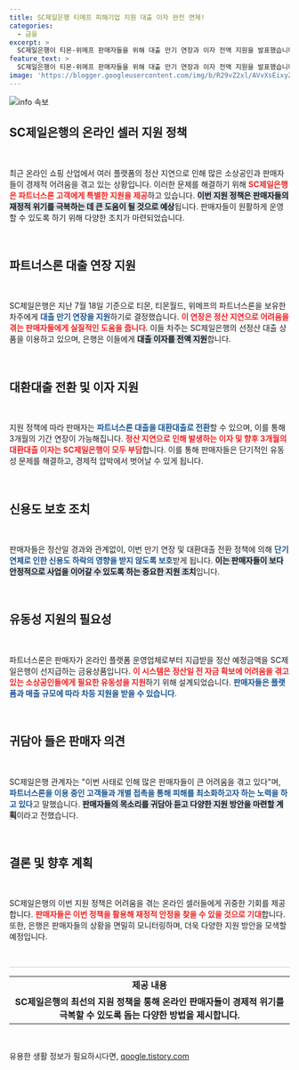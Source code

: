 ```yaml
---
title: SC제일은행 티메프 피해기업 지원 대출 이자 완전 면제!
categories:
  - 금융
excerpt: >
  SC제일은행이 티몬·위메프 판매자들을 위해 대출 만기 연장과 이자 전액 지원을 발표했습니다. 정산 지연으로 어려움을 겪는 온라인 셀러를 위한 특별 지원 조치! 이 기회를 놓치지 마세요!
feature_text: >
  SC제일은행이 티몬·위메프 판매자들을 위해 대출 만기 연장과 이자 전액 지원을 발표했습니다. 정산 지연으로 어려움을 겪는 온라인 셀러를 위한 특별 지원 조치! 이 기회를 놓치지 마세요!
image: 'https://blogger.googleusercontent.com/img/b/R29vZ2xl/AVvXsEixyZcFfHzMRdzZMjFBmAUKJYCLCGyLL1o632UiGVXcaFdKo_bkvkuCioo0uUKlGfBVcT3P84aROyZIXSBEx3Aw5nCQ3pTgDom1WDC4m8eifvWiAmWEEVb4x6G_l8C0QH225ldMjyaFvpxGEBGNO37VmDTDMHGhJPq73UglMfDca1-0aw/s1600/blogspot.png'
---
```


<p><img src="https://blogger.googleusercontent.com/img/b/R29vZ2xl/AVvXsEixyZcFfHzMRdzZMjFBmAUKJYCLCGyLL1o632UiGVXcaFdKo_bkvkuCioo0uUKlGfBVcT3P84aROyZIXSBEx3Aw5nCQ3pTgDom1WDC4m8eifvWiAmWEEVb4x6G_l8C0QH225ldMjyaFvpxGEBGNO37VmDTDMHGhJPq73UglMfDca1-0aw/s1600/blogspot.png" alt="info 속보" /></p>

<h2 data-ke-size="size26">SC제일은행의 온라인 셀러 지원 정책</h2>

<p data-ke-size="size16">&nbsp;</p>

<p data-ke-size="size16">최근 온라인 쇼핑 산업에서 여러 플랫폼의 정산 지연으로 인해 많은 소상공인과 판매자들이 경제적 어려움을 겪고 있는 상황입니다. 이러한 문제를 해결하기 위해 <b><span style="color: #ee2323;">SC제일은행은 파트너스론 고객에게 특별한 지원을 제공</span></b>하고 있습니다. <b><span style="background-color: #21538527;">이번 지원 정책은 판매자들의 재정적 위기를 극복하는 데 큰 도움이 될 것으로 예상</span></b>됩니다. 판매자들이 원활하게 운영할 수 있도록 하기 위해 다양한 조치가 마련되었습니다.</p>

<p data-ke-size="size16">&nbsp;</p>

<h2 data-ke-size="size26">파트너스론 대출 연장 지원</h2>

<p data-ke-size="size16">&nbsp;</p>

<p data-ke-size="size16">SC제일은행은 지난 7월 18일 기준으로 티몬, 티몬월드, 위메프의 파트너스론을 보유한 차주에게 <b><span style="color: #1a5490;">대출 만기 연장을 지원</span></b>하기로 결정했습니다. <b><span style="color: #ee2323;">이 연장은 정산 지연으로 어려움을 겪는 판매자들에게 실질적인 도움을 줍니다</span></b>. 이들 차주는 SC제일은행의 선정산 대출 상품을 이용하고 있으며, 은행은 이들에게 <b><span style="background-color: #21538527;">대출 이자를 전액 지원</span></b>합니다.</p>

<p data-ke-size="size16">&nbsp;</p>

<h2 data-ke-size="size26">대환대출 전환 및 이자 지원</h2>

<p data-ke-size="size16">&nbsp;</p>

<p data-ke-size="size16">지원 정책에 따라 판매자는 <b><span style="color: #1a5490;">파트너스론 대출을 대환대출로 전환</span></b>할 수 있으며, 이를 통해 3개월의 기간 연장이 가능해집니다. <b><span style="color: #ee2323;">정산 지연으로 인해 발생하는 이자 및 향후 3개월의 대환대출 이자는 SC제일은행이 모두 부담</span></b>합니다. 이를 통해 판매자들은 단기적인 유동성 문제를 해결하고, 경제적 압박에서 벗어날 수 있게 됩니다.</p>

<p data-ke-size="size16">&nbsp;</p>

<h2 data-ke-size="size26">신용도 보호 조치</h2>

<p data-ke-size="size16">&nbsp;</p>

<p data-ke-size="size16">판매자들은 정산일 경과와 관계없이, 이번 만기 연장 및 대환대출 전환 정책에 의해 <b><span style="color: #1a5490;">단기 연체로 인한 신용도 하락의 영향을 받지 않도록 보호</span></b>받게 됩니다. <b><span style="background-color: #21538527;">이는 판매자들이 보다 안정적으로 사업을 이어갈 수 있도록 하는 중요한 지원 조치</span></b>입니다.</p>

<p data-ke-size="size16">&nbsp;</p>

<h2 data-ke-size="size26">유동성 지원의 필요성</h2>

<p data-ke-size="size16">&nbsp;</p>

<p data-ke-size="size16">파트너스론은 판매자가 온라인 플랫폼 운영업체로부터 지급받을 정산 예정금액을 SC제일은행이 선지급하는 금융상품입니다. <b><span style="color: #ee2323;">이 시스템은 정산일 전 자금 확보에 어려움을 겪고 있는 소상공인들에게 필요한 유동성을 지원</span></b>하기 위해 설계되었습니다. <b><span style="color: #1a5490;">판매자들은 플랫폼과 매출 규모에 따라 차등 지원을 받을 수 있습니다</span></b>.</p>

<p data-ke-size="size16">&nbsp;</p>

<h2 data-ke-size="size26">귀담아 들은 판매자 의견</h2>

<p data-ke-size="size16">&nbsp;</p>

<p data-ke-size="size16">SC제일은행 관계자는 "이번 사태로 인해 많은 판매자들이 큰 어려움을 겪고 있다"며, <b><span style="color: #1a5490;">파트너스론을 이용 중인 고객들과 개별 접촉을 통해 피해를 최소화하고자 하는 노력을 하고 있다</span></b>고 말했습니다. <b><span style="background-color: #21538527;">판매자들의 목소리를 귀담아 듣고 다양한 지원 방안을 마련할 계획</span></b>이라고 전했습니다.</p>

<p data-ke-size="size16">&nbsp;</p>

<h2 data-ke-size="size26">결론 및 향후 계획</h2>

<p data-ke-size="size16">&nbsp;</p>

<p data-ke-size="size16">SC제일은행의 이번 지원 정책은 어려움을 겪는 온라인 셀러들에게 귀중한 기회를 제공합니다. <b><span style="color: #ee2323;">판매자들은 이번 정책을 활용해 재정적 안정을 찾을 수 있을 것으로 기대</span></b>합니다. 또한, 은행은 판매자들의 상황을 면밀히 모니터링하며, 더욱 다양한 지원 방안을 모색할 예정입니다.</p>

<p data-ke-size="size16">&nbsp;</p>

<hr style="height: 1px; border: 0; background-color: #ccc;" />

<table style="width: 100%;">
    <tr>
        <td style="text-align: center; height: 17px;"><b>제공 내용</b></td>
    </tr>
    <tr>
        <td style="text-align: center; height: 17px;"><b>SC제일은행의 최선의 지원 정책을 통해 온라인 판매자들이 경제적 위기를 극복할 수 있도록 돕는 다양한 방법을 제시합니다.</b></td>
    </tr>
</table>

<p data-ke-size="size16">&nbsp;</p>
유용한 생활 정보가 필요하시다면, <a href="https://qoogle.tistory.com" rel="dofollow">qoogle.tistory.com</a>


